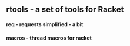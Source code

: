 ## rtools - a set of tools for Racket

#### req - requests simplified - a bit
#### macros - thread macros for racket
